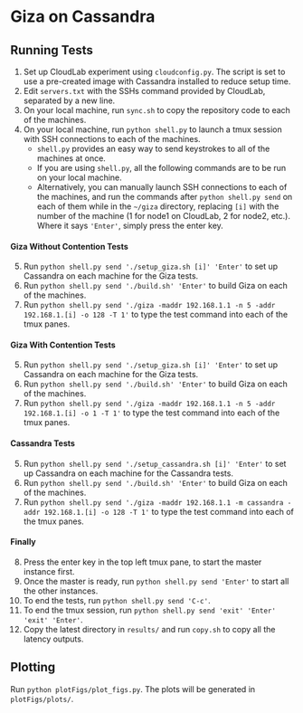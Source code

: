 # Giza on Cassandra

## Running Tests

1. Set up CloudLab experiment using `cloudconfig.py`. The script is set to use a pre-created image with Cassandra installed to reduce setup time.
2. Edit `servers.txt` with the SSHs command provided by CloudLab, separated by a new line.
3. On your local machine, run `sync.sh` to copy the repository code to each of the machines.
4. On your local machine, run `python shell.py` to launch a tmux session with SSH connections to each of the machines.
    - `shell.py` provides an easy way to send keystrokes to all of the machines at once.
    - If you are using `shell.py`, all the following commands are to be run on your local machine.
    - Alternatively, you can manually launch SSH connections to each of the machines, and run the commands after `python shell.py send` on each of them while in the `~/giza` directory, replacing `[i]` with the number of the machine (1 for node1 on CloudLab, 2 for node2, etc.). Where it says `'Enter'`, simply press the enter key.

#### Giza Without Contention Tests

5. Run `python shell.py send './setup_giza.sh [i]' 'Enter'` to set up Cassandra on each machine for the Giza tests.
6. Run `python shell.py send './build.sh' 'Enter'` to build Giza on each of the machines.
7. Run `python shell.py send './giza -maddr 192.168.1.1 -n 5 -addr 192.168.1.[i] -o 128 -T 1'` to type the test command into each of the tmux panes.

#### Giza With Contention Tests

5. Run `python shell.py send './setup_giza.sh [i]' 'Enter'` to set up Cassandra on each machine for the Giza tests.
6. Run `python shell.py send './build.sh' 'Enter'` to build Giza on each of the machines.
7. Run `python shell.py send './giza -maddr 192.168.1.1 -n 5 -addr 192.168.1.[i] -o 1 -T 1'` to type the test command into each of the tmux panes.

#### Cassandra Tests

5. Run `python shell.py send './setup_cassandra.sh [i]' 'Enter'` to set up Cassandra on each machine for the Cassandra tests.
6. Run `python shell.py send './build.sh' 'Enter'` to build Giza on each of the machines.
7. Run `python shell.py send './giza -maddr 192.168.1.1 -m cassandra -addr 192.168.1.[i] -o 128 -T 1'` to type the test command into each of the tmux panes.

#### Finally

8. Press the enter key in the top left tmux pane, to start the master instance first.
9. Once the master is ready, run `python shell.py send 'Enter'` to start all the other instances.
10. To end the tests, run `python shell.py send 'C-c'`.
11. To end the tmux session, run `python shell.py send 'exit' 'Enter' 'exit' 'Enter'`.
12. Copy the latest directory in `results/` and run `copy.sh` to copy all the latency outputs.

## Plotting

Run `python plotFigs/plot_figs.py`. The plots will be generated in `plotFigs/plots/`.
